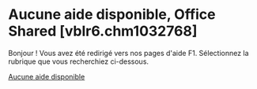 
# Aucune aide disponible, Office Shared [vblr6.chm1032768]

Bonjour ! Vous avez été redirigé vers nos pages d'aide F1. Sélectionnez la rubrique que vous recherchiez ci-dessous.

[Aucune aide disponible](http://msdn.microsoft.com/library/cb82e56c-878b-e1c5-afe8-db1f78a1e32b%28Office.15%29.aspx)
